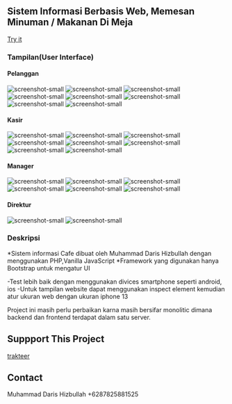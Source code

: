 ## Sistem Informasi Berbasis Web, Memesan Minuman / Makanan Di Meja
[Try it](https://demo.susumurniindonesia.com/index.php)
### Tampilan(User Interface)
#### Pelanggan
![screenshot-small](https://pbs.twimg.com/media/Fx6Nv5daEAs_I18?format=png&name=small)
![screenshot-small](https://pbs.twimg.com/media/Fx6OmZ2aMAAQvaJ?format=png&name=small)
![screenshot-small](https://pbs.twimg.com/media/Fx6O5NHaQAEou5W?format=png&name=small)
![screenshot-small](https://pbs.twimg.com/media/Fx6PQqaakAUKzfl?format=png&name=small)
![screenshot-small](https://pbs.twimg.com/media/Fx6PjHfacAAtPy5?format=png&name=small)
![screenshot-small](https://pbs.twimg.com/media/Fx6PzI1aYAArcZZ?format=png&name=small)
![screenshot-small](https://pbs.twimg.com/media/Fx6Kti1aUAAGB8L?format=png&name=small)
![screenshot-small](https://pbs.twimg.com/media/Fx6LB3AaUAEm7vo?format=png&name=small)
#### Kasir
![screenshot-small](https://pbs.twimg.com/media/Fx6RS79aIAE1jbo?format=png&name=small)
![screenshot-small](https://pbs.twimg.com/media/Fx6RtvuaMAIeXxr?format=png&name=small)
![screenshot-small](https://pbs.twimg.com/media/Fx6SI_EaIAA8xrC?format=png&name=small)
![screenshot-small](https://pbs.twimg.com/media/Fx6SjstaEAEBZoj?format=png&name=small)
![screenshot-small](https://pbs.twimg.com/media/Fx6TBvzaQAAIb2E?format=png&name=small)
![screenshot-small](https://pbs.twimg.com/media/Fx6TcktaUAAYzn3?format=png&name=small)
![screenshot-small](https://pbs.twimg.com/media/Fx6T8JHaQAANDVD?format=png&name=small)
![screenshot-small](https://pbs.twimg.com/media/Fx6UM0haQAA_CWm?format=png&name=small)
#### Manager
![screenshot-small](https://pbs.twimg.com/media/Fx6UpMUaUAEtMmw?format=png&name=small)
![screenshot-small](https://pbs.twimg.com/media/Fx6VFWUaMAYp2_g?format=png&name=small)
![screenshot-small](https://pbs.twimg.com/media/Fx6VVCCaIAAriCn?format=png&name=small)
![screenshot-small](https://pbs.twimg.com/media/Fx6VjNvaIAEfwNk?format=png&name=small)
![screenshot-small](https://pbs.twimg.com/media/Fx6WjkAaYAEhWZs?format=png&name=small)
![screenshot-small](https://pbs.twimg.com/media/Fx6W9z6acAAljoZ?format=png&name=small)
#### Direktur
![screenshot-small]()
![screenshot-small]()
### Deskripsi
*Sistem informasi Cafe dibuat oleh Muhammad Daris Hizbullah dengan menggunakan PHP,Vanilla JavaScript
*Framework yang digunakan hanya Bootstrap untuk mengatur UI

-Test lebih baik dengan menggunakan divices smartphone seperti android, ios
-Untuk tampilan website dapat menggunakan inspect element kemudian atur ukuran web dengan ukuran iphone 13

Project ini masih perlu perbaikan karna masih bersifar monolitic dimana backend dan frontend terdapat dalam satu server.
## Suppport This Project
[trakteer](https://trakteer.id/mdarish/tip?quantity=1)
## Contact
Muhammad Daris Hizbullah
+6287825881525
